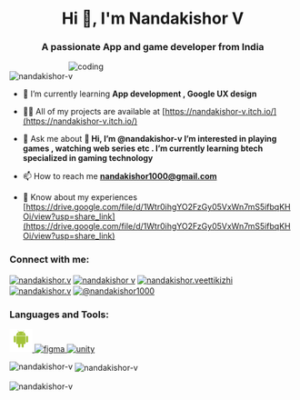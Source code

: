 <h1 align="center">Hi 👋, I'm Nandakishor V</h1>
<h3 align="center">A passionate App and game developer from India</h3>
<img align="right" alt="coding" width="400" src="https://user-images.githubusercontent.com/55389276/140866485-8fb1c876-9a8f-4d6a-98dc-08c4981eaf70.gif"

<p align="left"> <img src="https://komarev.com/ghpvc/?username=nandakishor-v&label=Profile%20views&color=0e75b6&style=flat" alt="nandakishor-v" /> </p>

- 🌱 I’m currently learning **App development , Google UX design**

- 👨‍💻 All of my projects are available at [https://nandakishor-v.itch.io/](https://nandakishor-v.itch.io/)

- 💬 Ask me about **👋 Hi, I’m @nandakishor-v  I’m interested in playing games , watching web series etc . I’m currently learning btech specialized in gaming technology**

- 📫 How to reach me **nandakishor1000@gmail.com**

- 📄 Know about my experiences [https://drive.google.com/file/d/1Wtr0ihgYO2FzGy05VxWn7mS5ifbqKHOi/view?usp=share_link](https://drive.google.com/file/d/1Wtr0ihgYO2FzGy05VxWn7mS5ifbqKHOi/view?usp=share_link)

<h3 align="left">Connect with me:</h3>
<p align="left">
<a href="https://twitter.com/v_nandakishor" target="blank"><img align="center" src="https://raw.githubusercontent.com/rahuldkjain/github-profile-readme-generator/master/src/images/icons/Social/twitter.svg" alt="nandakishor.v" height="30" width="40" /></a>
<a href="https://www.linkedin.com/in/nandakishor-v-858722209/" target="blank"><img align="center" src="https://raw.githubusercontent.com/rahuldkjain/github-profile-readme-generator/master/src/images/icons/Social/linked-in-alt.svg" alt="nandakishor v" height="30" width="40" /></a>
<a href="https://fb.com/nandakishor.veettikizhi" target="blank"><img align="center" src="https://raw.githubusercontent.com/rahuldkjain/github-profile-readme-generator/master/src/images/icons/Social/facebook.svg" alt="nandakishor.veettikizhi" height="30" width="40" /></a>
<a href="https://instagram.com/nandakishor.v" target="blank"><img align="center" src="https://raw.githubusercontent.com/rahuldkjain/github-profile-readme-generator/master/src/images/icons/Social/instagram.svg" alt="nandakishor.v" height="30" width="40" /></a>
<a href="https://hashnode.com/@MrNobody7010" target="blank"><img align="center" src="https://raw.githubusercontent.com/rahuldkjain/github-profile-readme-generator/master/src/images/icons/Social/hashnode.svg" alt="@nandakishor1000" height="30" width="40" /></a>
</p>

<h3 align="left">Languages and Tools:</h3>
<p align="left"> <a href="https://developer.android.com" target="_blank" rel="noreferrer"> <img src="https://raw.githubusercontent.com/devicons/devicon/master/icons/android/android-original-wordmark.svg" alt="android" width="40" height="40"/> </a> <a href="https://www.figma.com/" target="_blank" rel="noreferrer"> <img src="https://www.vectorlogo.zone/logos/figma/figma-icon.svg" alt="figma" width="40" height="40"/> </a> <a href="https://unity.com/" target="_blank" rel="noreferrer"> <img src="https://www.vectorlogo.zone/logos/unity3d/unity3d-icon.svg" alt="unity" width="40" height="40"/> </a> </p>

<p><img align="left" src="https://github-readme-stats.vercel.app/api/top-langs?username=nandakishor-v&show_icons=true&locale=en&layout=compact" alt="nandakishor-v" /></p>

<p>&nbsp;<img align="center" src="https://github-readme-stats.vercel.app/api?username=nandakishor-v&show_icons=true&locale=en" alt="nandakishor-v" /></p>

<p><img align="center" src="https://github-readme-streak-stats.herokuapp.com/?user=nandakishor-v&" alt="nandakishor-v" /></p>
